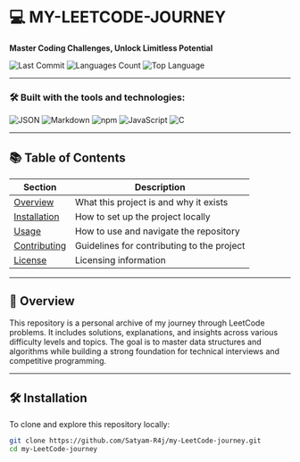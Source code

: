 # 💻 MY-LEETCODE-JOURNEY

**Master Coding Challenges, Unlock Limitless Potential**

![Last Commit](https://img.shields.io/github/last-commit/Satyam-R4j/my-LeetCode-journey)
![Languages Count](https://img.shields.io/github/languages/count/Satyam-R4j/my-LeetCode-journey)
![Top Language](https://img.shields.io/github/languages/top/Satyam-R4j/my-LeetCode-journey)

---

### 🛠️ Built with the tools and technologies:

![JSON](https://img.shields.io/badge/JSON-000000?style=flat&logo=json&logoColor=white)
![Markdown](https://img.shields.io/badge/Markdown-000000?style=flat&logo=markdown&logoColor=white)
![npm](https://img.shields.io/badge/npm-000000?style=flat&logo=npm&logoColor=white)
![JavaScript](https://img.shields.io/badge/JavaScript-000000?style=flat&logo=javascript&logoColor=white)
![C](https://img.shields.io/badge/C-000000?style=flat&logo=c&logoColor=white)

---

## 📚 Table of Contents

| Section         | Description                                      |
|-----------------|--------------------------------------------------|
| [Overview](#-overview)       | What this project is and why it exists         |
| [Installation](#-installation) | How to set up the project locally              |
| [Usage](#-usage)             | How to use and navigate the repository         |
| [Contributing](#-contributing) | Guidelines for contributing to the project     |
| [License](#-license)         | Licensing information                          |

---

## 🧠 Overview

This repository is a personal archive of my journey through LeetCode problems. It includes solutions, explanations, and insights across various difficulty levels and topics. The goal is to master data structures and algorithms while building a strong foundation for technical interviews and competitive programming.

---

## 🛠️ Installation

To clone and explore this repository locally:

```bash
git clone https://github.com/Satyam-R4j/my-LeetCode-journey.git
cd my-LeetCode-journey
